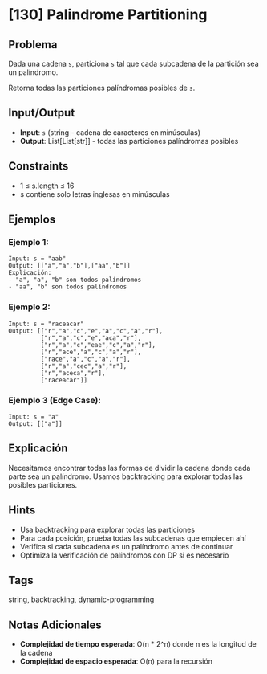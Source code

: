 # [130] Palindrome Partitioning

## Problema
Dada una cadena `s`, particiona `s` tal que cada subcadena de la partición sea un palíndromo. 

Retorna todas las particiones palíndromas posibles de `s`.

## Input/Output
- **Input**: `s` (string - cadena de caracteres en minúsculas)
- **Output**: List[List[str]] - todas las particiones palíndromas posibles

## Constraints
- 1 ≤ s.length ≤ 16
- s contiene solo letras inglesas en minúsculas

## Ejemplos

### Ejemplo 1:
```
Input: s = "aab"
Output: [["a","a","b"],["aa","b"]]
Explicación: 
- "a", "a", "b" son todos palíndromos
- "aa", "b" son todos palíndromos
```

### Ejemplo 2:
```
Input: s = "raceacar"
Output: [["r","a","c","e","a","c","a","r"],
         ["r","a","c","e","aca","r"],
         ["r","a","c","eae","c","a","r"],
         ["r","ace","a","c","a","r"],
         ["race","a","c","a","r"],
         ["r","a","cec","a","r"],
         ["r","aceca","r"],
         ["raceacar"]]
```

### Ejemplo 3 (Edge Case):
```
Input: s = "a"
Output: [["a"]]
```

## Explicación
Necesitamos encontrar todas las formas de dividir la cadena donde cada parte sea un palíndromo. Usamos backtracking para explorar todas las posibles particiones.

## Hints
- Usa backtracking para explorar todas las particiones
- Para cada posición, prueba todas las subcadenas que empiecen ahí
- Verifica si cada subcadena es un palíndromo antes de continuar
- Optimiza la verificación de palíndromos con DP si es necesario

## Tags
string, backtracking, dynamic-programming

## Notas Adicionales
- **Complejidad de tiempo esperada**: O(n * 2^n) donde n es la longitud de la cadena
- **Complejidad de espacio esperada**: O(n) para la recursión
